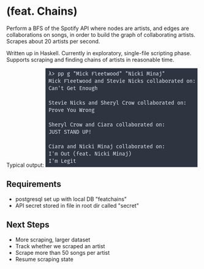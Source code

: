 # (feat. Chains)

Perform a BFS of the Spotify API where nodes are artists, and edges are collaborations on songs, in order to build the graph of collaborating artists. Scrapes about 20 artists per second.

Written up in Haskell. Currently in exploratory, single-file scripting phase. Supports scraping and finding chains of artists in reasonable time.

Typical output:
![output](example.jpg)

## Requirements

- postgresql set up with local DB "featchains"
- API secret stored in file in root dir called "secret"

## Next Steps

- More scraping, larger dataset
- Track whether we scraped an artist
- Scrape more than 50 songs per artist
- Resume scraping state
